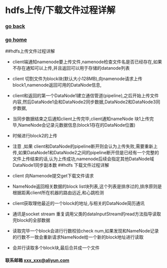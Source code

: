 # hdfs上传/下载文件过程详解 
### [go back](/hdfs.md)      
### [go home](../README.md)     
##hdfs上传文件过程详解
+ client端通知namenode要上传文件,namenode检查文件名是否已经存在,如果不存在通知可以上传,并且返回可以用于存储的datanode列表
+ client 切割文件为block块(默认大小128MB),向namenode请求上传block1,namenode返回可用的DataNode信息,
+ client和返回的第一个DataNode1建立通信管道(pipeline),之后开始上传文件内容,然后DataNode1会和DataNode2同步数据,DataNode2和DataNode3同步数据,
+ 当同步数据结束之后通知client上传完毕,client通知nameNode 块1上传完毕,NameNode会记录元数据信息(block1存在的DataNode位置)
+ 时候进行block2的上传
+ 注意 ,如果 client和DataNode的pipeline断开则会认为上传失败,需要重新上传,如果DataNode1和DataNode2之间的pipeline断开但是已经有一个完整的文件上传结束的话,认为上传成功,namenode后续会指定其他DataNode域DataNode1同步副本数
##hdfs 下载文件过程详解

+ client 向Namenode提交get下载文件请求
+ NameNode返回相关数据的block list块列表,这个列表是排序过的,排序原则是根据距离client所在机器的路由远近,和心跳检测
+ client获取理他最近的一个block的地址,与相关的DataNode简历通讯
+ 通讯是socket stream 重复调用父类的dataInputStream的read方法指导读取完block的全部数据
+ 读取完毕一个block会进行行数校验check num,如果发现和NameNode记录的行数不一致会重新请求NameNode给一个新的block地址进行读取
+ 会并行读取多个block块,最后合并成一个文件

#### 联系邮箱 xxx_xxx@aliyun.com